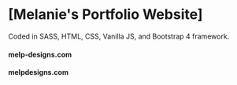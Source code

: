 # [Melanie's Portfolio Website]
Coded in SASS, HTML, CSS, Vanilla JS, and Bootstrap 4 framework.<br>
#### melp-designs.com
#### melpdesigns.com
